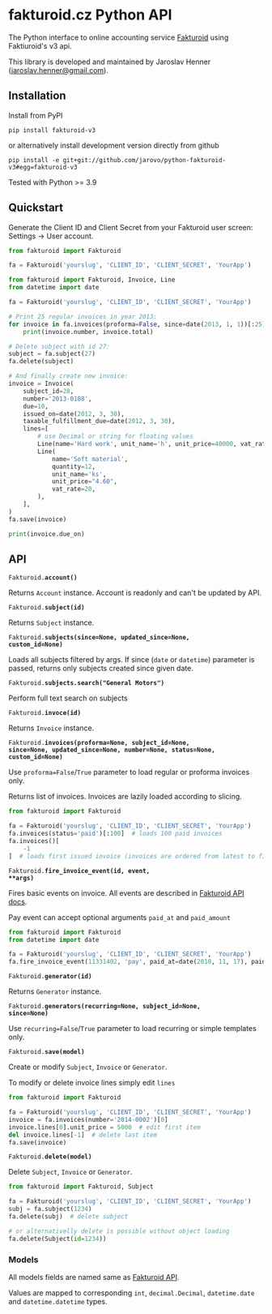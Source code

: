 # fakturoid.cz Python API

The Python interface to online accounting service [Fakturoid](http://fakturoid.cz/) using Faktiuroid's v3 api.

This library is developed and maintained by Jaroslav Henner ([jaroslav.henner@gmail.com](mailto:jaroslav.henner@gmail.com)).


## Installation

Install from PyPI

    pip install fakturoid-v3

or alternatively install development version directly from github

    pip install -e git+git://github.com/jarovo/python-fakturoid-v3#egg=fakturoid-v3


Tested with Python >= 3.9


## Quickstart

Generate the Client ID and Client Secret from your Fakturoid user screen: Settings → User account.

```python fixture:isolation
from fakturoid import Fakturoid

fa = Fakturoid('yourslug', 'CLIENT_ID', 'CLIENT_SECRET', 'YourApp')
```

```python continuation
from fakturoid import Fakturoid, Invoice, Line
from datetime import date

fa = Fakturoid('yourslug', 'CLIENT_ID', 'CLIENT_SECRET', 'YourApp')

# Print 25 regular invoices in year 2013:
for invoice in fa.invoices(proforma=False, since=date(2013, 1, 1))[:25]:
    print(invoice.number, invoice.total)

# Delete subject with id 27:
subject = fa.subject(27)
fa.delete(subject)

# And finally create new invoice:
invoice = Invoice(
    subject_id=28,
    number='2013-0108',
    due=10,
    issued_on=date(2012, 3, 30),
    taxable_fulfillment_due=date(2012, 3, 30),
    lines=[
        # use Decimal or string for floating values
        Line(name='Hard work', unit_name='h', unit_price=40000, vat_rate=20),
        Line(
            name='Soft material',
            quantity=12,
            unit_name='ks',
            unit_price="4.60",
            vat_rate=20,
        ),
    ],
)
fa.save(invoice)

print(invoice.due_on)
```

## API

<code>Fakturoid.<b>account()</b></code>

Returns `Account` instance. Account is readonly and can't be updated by API.

<code>Fakturoid.<b>subject(id)</b></code>

Returns `Subject` instance.

<code>Fakturoid.<b>subjects(since=None, updated_since=None, custom_id=None)</b></code>

Loads all subjects filtered by args.
If since (`date` or `datetime`) parameter is passed, returns only subjects created since given date.

<code>Fakturoid.<b>subjects.search("General Motors")</b></code>

Perform full text search on subjects

<code>Fakturoid.<b>invoce(id)</b></code>

Returns `Invoice` instance.

<code>Fakturoid.<b>invoices(proforma=None, subject_id=None, since=None, updated_since=None, number=None, status=None, custom_id=None)</b></code>

Use `proforma=False`/`True` parameter to load regular or proforma invoices only.

Returns list of invoices. Invoices are lazily loaded according to slicing.
```python
from fakturoid import Fakturoid

fa = Fakturoid('yourslug', 'CLIENT_ID', 'CLIENT_SECRET', 'YourApp')
fa.invoices(status='paid')[:100]  # loads 100 paid invoices
fa.invoices()[
    -1
]  # loads first issued invoice (invoices are ordered from latest to first)
```

<code>Fakturoid.<b>fire_invoice_event(id, event, **args)</b></code>

Fires basic events on invoice. All events are described in [Fakturoid API docs](https://www.fakturoid.cz/api/v3/invoices#invoice-actions).

Pay event can accept optional arguments `paid_at` and `paid_amount`
```python
from fakturoid import Fakturoid
from datetime import date

fa = Fakturoid('yourslug', 'CLIENT_ID', 'CLIENT_SECRET', 'YourApp')
fa.fire_invoice_event(11331402, 'pay', paid_at=date(2018, 11, 17), paid_amount=2000)
```

<code>Fakturoid.<b>generator(id)</b></code>

Returns `Generator` instance.

<code>Fakturoid.<b>generators(recurring=None, subject_id=None, since=None)</b></code>

Use `recurring=False`/`True` parameter to load recurring or simple templates only.

<code>Fakturoid.<b>save(model)</b></code>

Create or modify `Subject`, `Invoice` or `Generator`.

To modify or delete invoice lines simply edit `lines`

```python
from fakturoid import Fakturoid

fa = Fakturoid('yourslug', 'CLIENT_ID', 'CLIENT_SECRET', 'YourApp')
invoice = fa.invoices(number='2014-0002')[0]
invoice.lines[0].unit_price = 5000  # edit first item
del invoice.lines[-1]  # delete last item
fa.save(invoice)
```

<code>Fakturoid.<b>delete(model)</b></code><br>

Delete `Subject`, `Invoice` or `Generator`.

```python
from fakturoid import Fakturoid, Subject

fa = Fakturoid('yourslug', 'CLIENT_ID', 'CLIENT_SECRET', 'YourApp')
subj = fa.subject(1234)
fa.delete(subj)  # delete subject

# or alternativelly delete is possible without object loading
fa.delete(Subject(id=1234))
```

### Models

All models fields are named same as  [Fakturoid API](https://www.fakturoid.cz/api/v3).

Values are mapped to corresponding `int`, `decimal.Decimal`, `datetime.date` and `datetime.datetime` types.
